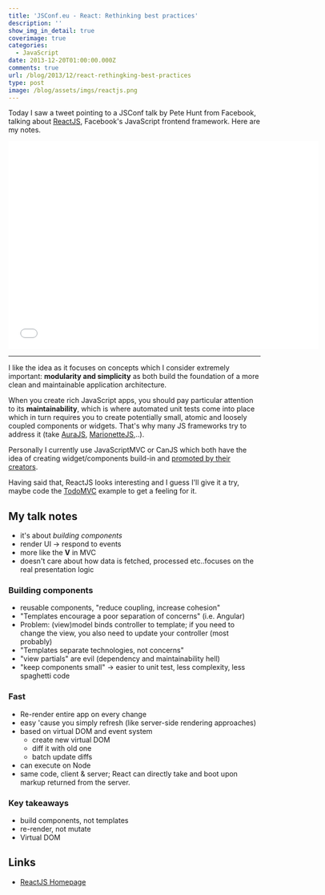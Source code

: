 ```yaml
---
title: 'JSConf.eu - React: Rethinking best practices'
description: ''
show_img_in_detail: true
coverimage: true
categories:
  - JavaScript
date: 2013-12-20T01:00:00.000Z
comments: true
url: /blog/2013/12/react-rethingking-best-practices
type: post
image: /blog/assets/imgs/reactjs.png
---
```


Today I saw a tweet pointing to a JSConf talk by Pete Hunt from Facebook, talking about [ReactJS](http://reactjs.org), Facebook's JavaScript frontend framework. Here are my notes.

<iframe width="620" height="415" src="//www.youtube.com/embed/x7cQ3mrcKaY" frameborder="0" allowfullscreen="allowfullscreen"> </iframe>

---

I like the idea as it focuses on concepts which I consider extremely important: **modularity and simplicity** as both build the foundation of a more clean and maintainable application architecture.

When you create rich JavaScript apps, you should pay particular attention to its **maintainability**, which is where automated unit tests come into place which in turn requires you to create potentially small, atomic and loosely coupled components or widgets. That's why many JS frameworks try to address it (take [AuraJS](http://aurajs.com/about/), [MarionetteJS](http://marionettejs.com/),..). 

Personally I currently use JavaScriptMVC or CanJS which both have the idea of creating widget/components build-in and [promoted by their creators](/blog/2013/04/modularity-in-javascript-frameworks/).

Having said that, ReactJS looks interesting and I guess I'll give it a try, maybe code the [TodoMVC](http://todomvc.com/labs/architecture-examples/react/) example to get a feeling for it.

## My talk notes

- it's about _building components_
- render UI -> respond to events
- more like the **V** in MVC
- doesn't care about how data is fetched, processed etc..focuses on the real presentation logic

### Building components

- reusable components, "reduce coupling, increase cohesion"
- "Templates encourage a poor separation of concerns" (i.e. Angular)
- Problem: (view)model binds controller to template; if you need to change the view, you also need to update your controller (most probably)
- "Templates separate technologies, not concerns"
- "view partials" are evil (dependency and maintainability hell)
- "keep components small" -> easier to unit test, less complexity, less spaghetti code

### Fast

- Re-render entire app on every change
- easy 'cause you simply refresh (like server-side rendering approaches)
- based on virtual DOM and event system
  - create new virtual DOM
  - diff it with old one
  - batch update diffs
- can execute on Node
- same code, client & server; React can directly take and boot upon markup returned from the server.
 
### Key takeaways

- build components, not templates
- re-render, not mutate
- Virtual DOM

## Links

- [ReactJS Homepage](http://facebook.github.io/react/)

